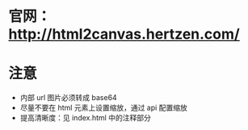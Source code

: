 # 官网：http://html2canvas.hertzen.com/

# 注意
- 内部 url 图片必须转成 base64
- 尽量不要在 html 元素上设置缩放，通过 api 配置缩放
- 提高清晰度：见 index.html 中的注释部分